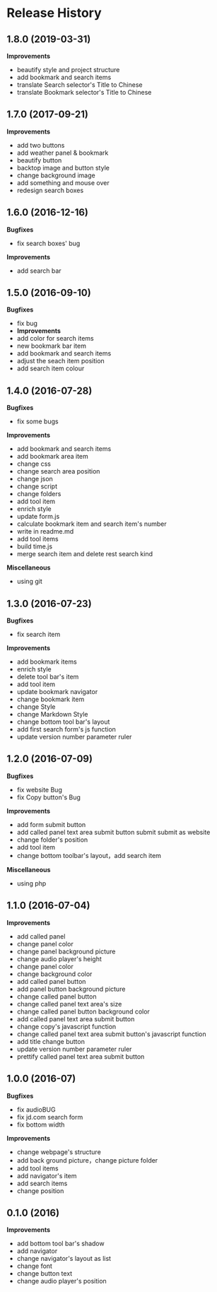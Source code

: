 Release History
===============

## 1.8.0 (2019-03-31)

**Improvements**
- beautify style and project structure
- add bookmark and search items
- translate Search selector's Title to Chinese
- translate Bookmark selector's Title to Chinese

## 1.7.0 (2017-09-21)

**Improvements**
- add two buttons
- add weather panel & bookmark  
- beautify button
- backtop image and button style  
- change background image
- add something and mouse over  
- redesign search boxes

## 1.6.0 (2016-12-16)

**Bugfixes**
- fix search boxes' bug 

**Improvements**
- add search bar

## 1.5.0 (2016-09-10)

**Bugfixes**
- fix bug
- 
  **Improvements**
- add color for search items
- new bookmark bar item
- add bookmark and search items
- adjust the seach item position
- add search item colour 

## 1.4.0 (2016-07-28)

**Bugfixes**
- fix some bugs

**Improvements**
- add bookmark and search items
- add bookmark area item
- change css
- change search area position
- change json
- change script
- change folders
- add tool item
- enrich style
- update form.js
- calculate bookmark item and search item's number
- write in readme.md
- add tool items
- build time.js
- merge search item and delete rest search kind

**Miscellaneous**
- using git

## 1.3.0 (2016-07-23)

**Bugfixes**
- fix search item

**Improvements**
- add bookmark items
- enrich style
- delete tool bar's item
- add tool item
- update bookmark navigator
- change bookmark item
- change Style
- change Markdown Style
- change bottom tool bar's layout
- add first search form's js function
- update version number parameter ruler

## 1.2.0 (2016-07-09)

**Bugfixes**
- fix website Bug
- fix Copy button's Bug

**Improvements**
- add form submit button
- add called panel text area submit button submit submit as website
- change folder's position
- add tool item
- change bottom toolbar's layout，add search item

**Miscellaneous**
- using php

## 1.1.0 (2016-07-04)

**Improvements**
- add called panel
- change panel color
- change panel background picture
- change audio player's height
- change panel color
- change background color 
- add called panel button
- add panel button background picture
- change called panel button
- change called panel text area's size
- change called panel button background color
- add called panel text area submit button
- change copy's javascript function
- change called panel text area submit button's javascript function
- add title change button
- update version number parameter ruler
- prettify called panel text area submit button

## 1.0.0 (2016-07)

**Bugfixes**
- fix audioBUG
- fix jd.com search form
- fix bottom width

**Improvements**
- change webpage's structure
- add back ground picture，change picture folder
- add tool items
- add navigator's item
- add search items
- change position

## 0.1.0 (2016)

**Improvements**
- add bottom tool bar's shadow  
- add navigator  
- change navigator's layout as list
- change font 
- change button text
- change audio player's position  